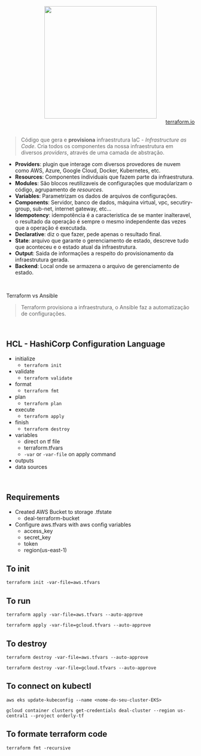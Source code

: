 <div align="center">
<img width="300" src="https://user-images.githubusercontent.com/25181517/183345121-36788a6e-5462-424a-be67-af1ebeda79a2.png" />
</div>

<div align="right">
<a href="https://www.terraform.io/">terraform.io</a>
</div>

<br>

> Código que gera e **provisiona** infraestrutura IaC - *Infrastructure as Code*. Cria todos os componentes da nossa infraestrutura em diversos *providers*, através de uma camada de abstração.

- **Providers**: plugin que interage com diversos provedores de nuvem como AWS, Azure, Google Cloud, Docker, Kubernetes, etc.
- **Resources**: Componentes individuais que fazem parte da infraestrutura.
- **Modules**: São blocos reutilizaveis de configurações que modularizam o código, agrupamento de _resources_.
- **Variables**: Parametrizam os dados de arquivos de configurações.
- **Components**: Servidor, banco de dados, máquina virtual, vpc, secutiry-group, sub-net, internet gateway, etc...
- **Idempotency**: idempotência é a caracteristica de se manter inalteravel, o resultado da operação é sempre o mesmo independente das vezes que a operação é executada.
- **Declarative**: diz o que fazer, pede apenas o resultado final.
- **State**: arquivo que garante o gerenciamento de estado, descreve tudo que aconteceu e o estado atual da infraestrutura.
- **Output**: Saida de informações a respeito do provisionamento da infraestrutura gerada.
- **Backend**: Local onde se armazena o arquivo de gerenciamento de estado.

<br> 

Terraform vs Ansible
> Terraform provisiona a infraestrutura, o Ansible faz a automatização de configurações.

<br>

## HCL - HashiCorp Configuration Language

- initialize
  - ``terraform init``
- validate
  - ``terraform validate``
- format
  - ``terraform fmt``
- plan
  - ``terraform plan``
- execute
  - ``terraform apply``
- finish
  - ``terraform destroy``
- variables
  - direct on tf file
  - terraform.tfvars
  - ``-var`` or ``-var-file`` on apply command
- outputs
- data sources

<br>

## Requirements

- Created AWS Bucket to storage .tfstate
  - deal-terraform-bucket
- Configure aws.tfvars with aws config variables
  - access_key
  - secret_key
  - token
  - region(us-east-1)

## To init

`terraform init -var-file=aws.tfvars`

## To run 

`terraform apply -var-file=aws.tfvars --auto-approve`

`terraform apply -var-file=gcloud.tfvars --auto-approve`

## To destroy

`terraform destroy -var-file=aws.tfvars --auto-approve`

`terraform destroy -var-file=gcloud.tfvars --auto-approve`

## To connect on kubectl

`aws eks update-kubeconfig --name <nome-do-seu-cluster-EKS>`

`gcloud container clusters get-credentials deal-cluster --region us-central1 --project orderly-tf`

## To formate terraform code

`terraform fmt -recursive`

